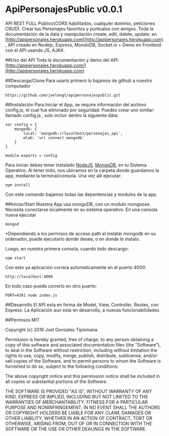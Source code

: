# ApiPersonajesPublic v0.0.1
API REST FULL Publico(CORS habilitados, cualquier dominio, peticiones CRUD). Crear tus Personajes favoritos y puntualos con amigos. Toda la documentación de la data y manipulación create, edit, delete, update: 
en [http://apipersonajes.herokuapp.com](http://apipersonajes.herokuapp.com) , API creado en Nodejs, Express, MondoDB, Socket.io + Demo en Frontend con el API usando JS, AJAX. 

##Uso del API
Toda la documentación y demo del API: [http://apipersonajes.herokuapp.com/](http://apipersonajes.herokuapp.com)

##Descarga/Clone
Para usarlo primero lo bajamos de github a nuestro computador
```
https://github.com/joelengt/apipersonajespublic.git
```
##Instalación
Para Iniciar el App, se require información del archivo config.js, el cual fue eliminado por seguridad. Puedes crear uno similar:
llamado config.js , solo incluir dentro la siguiente data:

```
var config = {
	mongodb: {
		local: 'mongodb://localhost/personajes_api',
		mlab: 'url connect mongodb'
	}
}

module.exports = config
```

Para iniciar debes tener instalado [NodeJS](https://nodejs.org/en/), [MongoDB](https://www.mongodb.org/downloads), en tu Sistema Operativo. Al tener todo, nos ubicamos en la carpeta donde guardamos la app, mediante la terminal/consola. Una vez alli ejecutar:
```
npm install
```
Con este comando bajamos todas las depentencias y modulos de la app.

##Iniciar/Start
Nuestra App usa mongoDB, con un modulo mongoose. Necesita conectarse localmente en su sistema operativo.
En una consola nueva ejecutar 
```
mongod
```
*Dependiendo a los permisos de acceso path al instalar mongodb en su ordenador, puede ejecutarlo donde desee, o en donde lo instalo.

Luego, en nuestra primera consola, cuando todo descargo:
```
npm start
``````
Con esto ya aplicación correra automaticamente en el puerto 4000:
```
http://localhost:4000
```
En todo caso puede correrlo en otro puerto:
```
PORT=4391 node index.js
```
##Desarrollo
El API esta en forma de Model, View, Controller, Routes, con Express.
La  Aplicación aun esta en desarrollo, a nuevas funcionabilidades

##Permisos
MIT

Copyright (c) 2016 Joel Gonzales Tipismana

Permission is hereby granted, free of charge, to any person obtaining a copy
of this software and associated documentation files (the "Software"), to deal
in the Software without restriction, including without limitation the rights
to use, copy, modify, merge, publish, distribute, sublicense, and/or sell
copies of the Software, and to permit persons to whom the Software is
furnished to do so, subject to the following conditions:

The above copyright notice and this permission notice shall be included in
all copies or substantial portions of the Software.

THE SOFTWARE IS PROVIDED "AS IS", WITHOUT WARRANTY OF ANY KIND, EXPRESS OR
IMPLIED, INCLUDING BUT NOT LIMITED TO THE WARRANTIES OF MERCHANTABILITY,
FITNESS FOR A PARTICULAR PURPOSE AND NONINFRINGEMENT. IN NO EVENT SHALL THE
AUTHORS OR COPYRIGHT HOLDERS BE LIABLE FOR ANY CLAIM, DAMAGES OR OTHER
LIABILITY, WHETHER IN AN ACTION OF CONTRACT, TORT OR OTHERWISE, ARISING FROM,
OUT OF OR IN CONNECTION WITH THE SOFTWARE OR THE USE OR OTHER DEALINGS IN THE
SOFTWARE.
